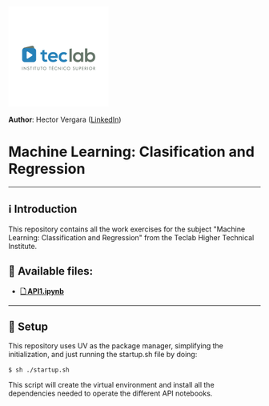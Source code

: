 <img src="./assets/img/teclab_logo.png" alt="Teclab logo" width="200">

**Author**: Hector Vergara ([LinkedIn](https://www.linkedin.com/in/hector-vergara/))

# Machine Learning: Clasification and Regression


----
## ℹ️ Introduction
This repository contains all the work exercises for the subject "Machine Learning: Classification and Regression" from the Teclab Higher Technical Institute.


## 📂 Available files:

- [**🗋 API1.ipynb**](https://github.com/hhvergara/ml_clasificacion_regresion/blob/main/API1.ipynb)

---

## 🚀 Setup
This repository uses UV as the package manager, simplifying the initialization, and just running the startup.sh file by doing:

```shell
$ sh ./startup.sh
```

This script will create the virtual environment and install all the dependencies needed to operate the different API notebooks.